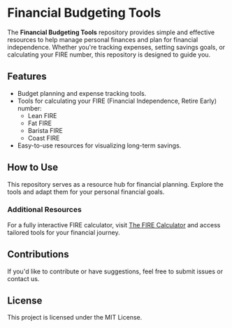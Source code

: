# Financial Budgeting Tools

The **Financial Budgeting Tools** repository provides simple and effective resources to help manage personal finances and plan for financial independence. Whether you're tracking expenses, setting savings goals, or calculating your FIRE number, this repository is designed to guide you.

## Features
- Budget planning and expense tracking tools.
- Tools for calculating your FIRE (Financial Independence, Retire Early) number:
  - Lean FIRE
  - Fat FIRE
  - Barista FIRE
  - Coast FIRE
- Easy-to-use resources for visualizing long-term savings.

## How to Use
This repository serves as a resource hub for financial planning. Explore the tools and adapt them for your personal financial goals.

### Additional Resources
For a fully interactive FIRE calculator, visit [The FIRE Calculator](https://thefirecalculator.com) and access tailored tools for your financial journey.

## Contributions
If you'd like to contribute or have suggestions, feel free to submit issues or contact us.

## License
This project is licensed under the MIT License.
